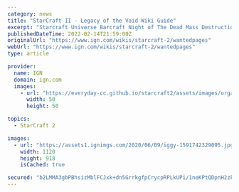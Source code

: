 ```yaml
---
category: news
title: "StarCraft II - Legacy of the Void Wiki Guide"
excerpt: "Starcraft Universe Barcraft Night of The Dead Mass Destruction 2 Stardodgeball Tofu Arena Pimp My Footman 2 Hero Line Wars Starlight - Arcade Galaxy Editor (SC2 Map Editor) Galaxy Editor (SC2 Map ..."
publishedDateTime: 2022-02-14T21:59:00Z
originalUrl: "https://www.ign.com/wikis/starcraft-2/wantedpages"
webUrl: "https://www.ign.com/wikis/starcraft-2/wantedpages"
type: article

provider:
  name: IGN
  domain: ign.com
  images:
    - url: "https://everyday-cc.github.io/starcraft2/assets/images/organizations/ign.com-50x50.jpg"
      width: 50
      height: 50

topics:
  - StarCraft 2

images:
  - url: "https://assets1.ignimgs.com/2020/06/09/iggy-1591742329095.jpg"
    width: 1120
    height: 918
    isCached: true

secured: "b2LMMA3gbPBhsizMblFCJxk+dn5GrrkgfpCrycpRPLkUPi/1neKPtQDpnH2zkaD0lwA/Nre1U6PJOUGLoPSnE51bLxP7F5U5sXcQhcodVjEB8oJgekXsQmPAh8LkgUngGZNIe9au3ehVoXD+Xmbh74JL3akj92W6Yj9zP1bbR6fUI9cO72e9jUdNQX7wM54B2LOKi+bd4hWElfjsLOJNzN+c+cNDS4hCJaK2dNerAyZ/DOLJWXGRGodKPEq6XZmqy3pDYeNyHgxcvvtqwwW7fqNUfrP7QrOOGgGCu+34ctyZlZXXiOFgKrmmsr1zKSmvBKy4i2msArs39VPWq9pWA7P9VOsHddddD4B7G1OA4I4=;6Wt3J3c20Hn7IMGUmfpZwA=="
---
```



